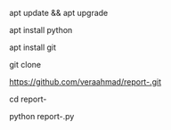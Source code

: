 apt update && apt upgrade

apt install python

apt install git

git clone 

https://github.com/veraahmad/report-.git

cd report-


python report-.py
